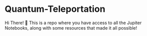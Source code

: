 # Quantum-Teleportation
Hi There! 👋 This is a repo where you have access to all the Jupiter Notebooks, along with some resources that made it all possible!
